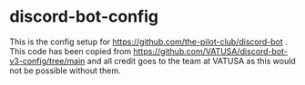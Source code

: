 # discord-bot-config

This is the config setup for https://github.com/the-pilot-club/discord-bot . This code has been copied from https://github.com/VATUSA/discord-bot-v3-config/tree/main and all credit goes to the team at VATUSA as this would not be possible without them.
